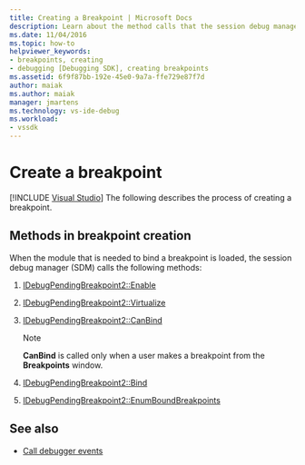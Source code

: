 ```yaml
---
title: Creating a Breakpoint | Microsoft Docs
description: Learn about the method calls that the session debug manager makes when the module that is needed to bind a breakpoint is loaded.
ms.date: 11/04/2016
ms.topic: how-to
helpviewer_keywords:
- breakpoints, creating
- debugging [Debugging SDK], creating breakpoints
ms.assetid: 6f9f87bb-192e-45e0-9a7a-ffe729e87f7d
author: maiak
ms.author: maiak
manager: jmartens
ms.technology: vs-ide-debug
ms.workload:
- vssdk
---
```

# Create a breakpoint

 [!INCLUDE [Visual Studio](~/includes/applies-to-version/vs-windows-only.md)]
The following describes the process of creating a breakpoint.

## Methods in breakpoint creation
 When the module that is needed to bind a breakpoint is loaded, the session debug manager (SDM) calls the following methods:

1. [IDebugPendingBreakpoint2::Enable](../../extensibility/debugger/reference/idebugpendingbreakpoint2-enable.md)

2. [IDebugPendingBreakpoint2::Virtualize](../../extensibility/debugger/reference/idebugpendingbreakpoint2-virtualize.md)

3. [IDebugPendingBreakpoint2::CanBind](../../extensibility/debugger/reference/idebugpendingbreakpoint2-canbind.md)

    > [!NOTE]
    > **CanBind** is called only when a user makes a breakpoint from the **Breakpoints** window.

4. [IDebugPendingBreakpoint2::Bind](../../extensibility/debugger/reference/idebugpendingbreakpoint2-bind.md)

5. [IDebugPendingBreakpoint2::EnumBoundBreakpoints](../../extensibility/debugger/reference/idebugpendingbreakpoint2-enumboundbreakpoints.md)

## See also
- [Call debugger events](../../extensibility/debugger/calling-debugger-events.md)

